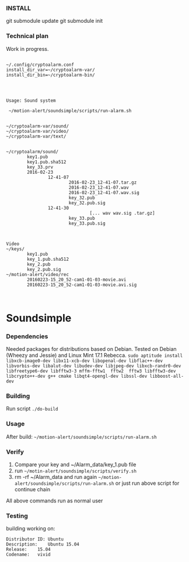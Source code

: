 
### INSTALL ###

git submodule update
git submodule init




### Technical plan ###

Work in progress.


```

~/.config/cryptoalarm.conf
install_dir_var=~/cryptoalarm-var/
install_dir_bin=~/cryptoalarm-bin/




Usage: Sound system

 ~/motion-alert/soundsimple/scripts/run-alarm.sh


~/cryptoalarm-var/sound/
~/cryptoalarm-var/video/
~/cryptoalarm-var/text/


~/cryptoalarm/sound/
        key1.pub
        key1.pub.sha512
        key_33.prv
        2016-02-23
                12-41-07
                        2016-02-23_12-41-07.tar.gz
                        2016-02-23_12-41-07.wav
                        2016-02-23_12-41-07.wav.sig
                        key_32.pub
                        key_32.pub.sig
                12-41-30
                				[... wav wav.sig .tar.gz]
                        key_33.pub
                        key_33.pub.sig



Video
~/keys/
        key1.pub
        key_1.pub.sha512
        key_2.pub
        key_2.pub.sig
~/motion-alert/video/rec
        20160223-15_20_52-cam1-01-03-movie.avi
        20160223-15_20_52-cam1-01-03-movie.avi.sig



```


# Soundsimple
### Dependencies
Needed packages for distributions based on Debian. Tested on Debian (Wheezy and Jessie) and Linux Mint 17.1 Rebecca.
``
sudo aptitude install libxcb-image0-dev libx11-xcb-dev libopenal-dev libflac++-dev libvorbis-dev libalut-dev libudev-dev libjpeg-dev libxcb-randr0-dev libfreetype6-dev libfftw3-3 mffm-fftw1  fftw2  fftw3 libfftw3-dev libcrypto++-dev g++ cmake libqt4-opengl-dev libssl-dev libboost-all-dev
`` 

### Building 
Run script
``
./do-build
``

### Usage 
After build:
``
~/motion-alert/soundsimple/scripts/run-alarm.sh
``

###  Verify
1) Compare your key and ~/Alarm_data/key_1.pub file
2) run
``
~/motin-alert/soundsimple/scripts/verify.sh
``
3) rm -rf ~/Alarm_data and run again
``
~/motion-alert/soundsimple/scripts/run-alarm.sh
``
or just run above script for continue chain

All above commands run as normal user

### Testing
building working on:
    
    Distributor ID: Ubuntu
    Description:    Ubuntu 15.04
    Release:    15.04
    Codename:   vivid
